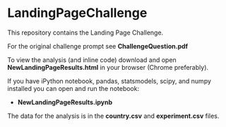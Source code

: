 # LandingPageChallenge

This repository contains the Landing Page Challenge.

For the original challenge prompt see **ChallengeQuestion.pdf**

To view the analysis (and inline code) download and open **NewLandingPageResults.html** in your browser (Chrome preferably). 

If you have iPython notebook, pandas, statsmodels, scipy, and numpy installed you can open and run the notebook:
* **NewLandingPageResults.ipynb**

The data for the analysis is in the **country.csv** and **experiment.csv** files.
